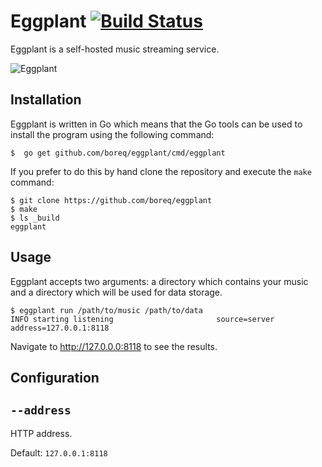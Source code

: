 # Eggplant [![Build Status](https://travis-ci.com/boreq/eggplant.svg?branch=master)](https://travis-ci.com/boreq/eggplant)

Eggplant is a self-hosted music streaming service.

![Eggplant](https://user-images.githubusercontent.com/1935975/97783231-444af080-1b8e-11eb-8652-8eea2766d6d4.png)

## Installation

Eggplant is written in Go which means that the Go tools can be used to install
the program using the following command:

    $  go get github.com/boreq/eggplant/cmd/eggplant

If you prefer to do this by hand clone the repository and execute the `make`
command:

    $ git clone https://github.com/boreq/eggplant
    $ make
    $ ls _build
    eggplant

## Usage

Eggplant accepts two arguments: a directory which contains your music and a
directory which will be used for data storage.

    $ eggplant run /path/to/music /path/to/data
    INFO starting listening                       source=server address=127.0.0.1:8118

Navigate to http://127.0.0.0:8118 to see the results.

## Configuration

## `--address`

HTTP address.

Default: `127.0.0.1:8118`
